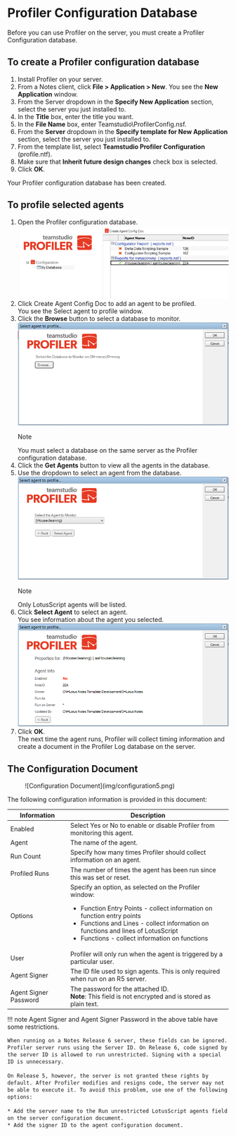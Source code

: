 # Profiler Configuration Database

Before you can use Profiler on the server, you must create a Profiler Configuration database.

## To create a Profiler configuration database
1. Install Profiler on your server.
2. From a Notes client, click **File > Application > New**. You see the **New Application** window.
3. From the Server dropdown in the **Specify New Application** section, select the server you just installed to.
4. In the **Title** box, enter the title you want.
5. In the **File Name** box, enter Teamstudio\ProfilerConfig.nsf.
6. From the **Server** dropdown in the **Specify template for New Application** section, select the server you just installed to.
7. From the template list, select **Teamstudio Profiler Configuration** (profile.ntf).
8. Make sure that **Inherit future design changes** check box is selected.
9. Click **OK**.

Your Profiler configuration database has been created.

## To profile selected agents
1. Open the Profiler configuration database.  
   ![Configuration Database](img/configuration.png)
2. Click Create Agent Config Doc to add an agent to be profiled.  
   You see the Select agent to profile window. 
3. Click the **Browse** button to select a database to monitor.  
   ![Select Database](img/configuration2.png)
   <div class="admonition">
     <p class="admonition-title">Note</p>
     You must select a database on the same server as the Profiler configuration database.
   </div>
4. Click the **Get Agents** button to view all the agents in the database.
5. Use the dropdown to select an agent from the database.  
   ![Select Agent](img/configuration3.png)
   <div class="admonition">
     <p class="admonition-title">Note</p>
     Only LotusScript agents will be listed.
   </div>
6. Click **Select Agent** to select an agent.  
   You see information about the agent you selected.  
   ![Agent Information](img/configuration4.png)
7. Click **OK**.  
   The next time the agent runs, Profiler will collect timing information and create a document in the Profiler Log database on the server.
   
## The Configuration Document
<figure markdown="1">
  ![Configuration Document](img/configuration5.png)
</figure>

The following configuration information is provided in this document:

| Information | Description |
| --- | --- |
| Enabled | Select Yes or No to enable or disable Profiler from monitoring this agent. |
| Agent | The name of the agent. |
| Run Count | Specify how many times Profiler should collect information on an agent. |
| Profiled Runs | The number of times the agent has been run since this was set or reset. |
| Options | Specify an option, as selected on the Profiler window:<ul><li>Function Entry Points - collect information on function entry points</li><li>Functions and Lines - collect information on functions and lines of LotusScript</li><li>Functions - collect information on functions</li></ul> |
| User | Profiler will only run when the agent is triggered by a particular user. |
| Agent Signer | The ID file used to sign agents. This is only required when run on an R5 server. |
| Agent Signer Password | The password for the attached ID.<br/>**Note**: This field is not encrypted and is stored as plain text. |

!!! note
    Agent Signer and Agent Signer Password in the above table have some restrictions.
    
    When running on a Notes Release 6 server, these fields can be ignored. Profiler server runs using the Server ID. On Release 6, code signed by the server ID is allowed to run unrestricted. Signing with a special ID is unnecessary.  
    
    On Release 5, however, the server is not granted these rights by default. After Profiler modifies and resigns code, the server may not be able to execute it. To avoid this problem, use one of the following options:
    
    * Add the server name to the Run unrestricted LotusScript agents field on the server configuration document.
    * Add the signer ID to the agent configuration document.
